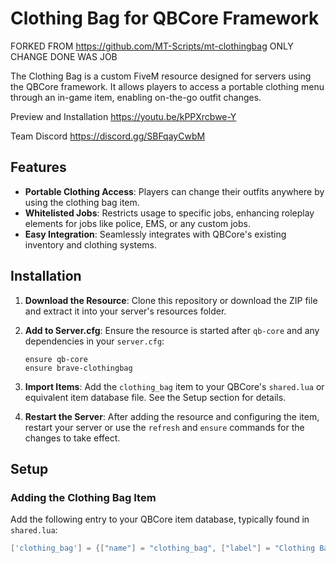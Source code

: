 # Clothing Bag for QBCore Framework

FORKED FROM https://github.com/MT-Scripts/mt-clothingbag
ONLY CHANGE DONE WAS JOB 

The Clothing Bag is a custom FiveM resource designed for servers using the QBCore framework. It allows players to access a portable clothing menu through an in-game item, enabling on-the-go outfit changes.

Preview and Installation
https://youtu.be/kPPXrcbwe-Y

Team Discord 
https://discord.gg/SBFqayCwbM

## Features

- **Portable Clothing Access**: Players can change their outfits anywhere by using the clothing bag item.
- **Whitelisted Jobs**: Restricts usage to specific jobs, enhancing roleplay elements for jobs like police, EMS, or any custom jobs.
- **Easy Integration**: Seamlessly integrates with QBCore's existing inventory and clothing systems.

## Installation

1. **Download the Resource**: Clone this repository or download the ZIP file and extract it into your server's resources folder.

2. **Add to Server.cfg**: Ensure the resource is started after `qb-core` and any dependencies in your `server.cfg`:

    ```plaintext
    ensure qb-core
    ensure brave-clothingbag
    ```

3. **Import Items**: Add the `clothing_bag` item to your QBCore's `shared.lua` or equivalent item database file. See the Setup section for details.

4. **Restart the Server**: After adding the resource and configuring the item, restart your server or use the `refresh` and `ensure` commands for the changes to take effect.

## Setup

### Adding the Clothing Bag Item

Add the following entry to your QBCore item database, typically found in `shared.lua`:

```lua
['clothing_bag'] = {["name"] = "clothing_bag", ["label"] = "Clothing Bag", ["weight"] = 500, ["type"] = "item", ["image"] = "clothing_bag.png", ["unique"] = true, ["useable"] = true, ["shouldClose"] = true, ["description"] = "A bag to change your clothes on the go."}


